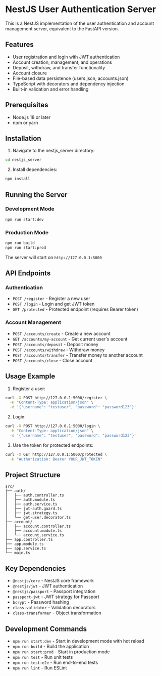 # NestJS User Authentication Server

This is a NestJS implementation of the user authentication and account management server, equivalent to the FastAPI version.

## Features

- User registration and login with JWT authentication
- Account creation, management, and operations
- Deposit, withdraw, and transfer functionality
- Account closure
- File-based data persistence (users.json, accounts.json)
- TypeScript with decorators and dependency injection
- Built-in validation and error handling

## Prerequisites

- Node.js 18 or later
- npm or yarn

## Installation

1. Navigate to the nestjs_server directory:
```bash
cd nestjs_server
```

2. Install dependencies:
```bash
npm install
```

## Running the Server

### Development Mode
```bash
npm run start:dev
```

### Production Mode
```bash
npm run build
npm run start:prod
```

The server will start on `http://127.0.0.1:5000`

## API Endpoints

### Authentication
- `POST /register` - Register a new user
- `POST /login` - Login and get JWT token
- `GET /protected` - Protected endpoint (requires Bearer token)

### Account Management
- `POST /accounts/create` - Create a new account
- `GET /accounts/my-account` - Get current user's account
- `POST /accounts/deposit` - Deposit money
- `POST /accounts/withdraw` - Withdraw money
- `POST /accounts/transfer` - Transfer money to another account
- `POST /accounts/close` - Close account

## Usage Example

1. Register a user:
```bash
curl -X POST http://127.0.0.1:5000/register \
  -H "Content-Type: application/json" \
  -d '{"username": "testuser", "password": "password123"}'
```

2. Login:
```bash
curl -X POST http://127.0.0.1:5000/login \
  -H "Content-Type: application/json" \
  -d '{"username": "testuser", "password": "password123"}'
```

3. Use the token for protected endpoints:
```bash
curl -X GET http://127.0.0.1:5000/protected \
  -H "Authorization: Bearer YOUR_JWT_TOKEN"
```

## Project Structure

```
src/
├── auth/
│   ├── auth.controller.ts
│   ├── auth.module.ts
│   ├── auth.service.ts
│   ├── jwt-auth.guard.ts
│   ├── jwt.strategy.ts
│   └── get-user.decorator.ts
├── account/
│   ├── account.controller.ts
│   ├── account.module.ts
│   └── account.service.ts
├── app.controller.ts
├── app.module.ts
├── app.service.ts
└── main.ts
```

## Key Dependencies

- `@nestjs/core` - NestJS core framework
- `@nestjs/jwt` - JWT authentication
- `@nestjs/passport` - Passport integration
- `passport-jwt` - JWT strategy for Passport
- `bcrypt` - Password hashing
- `class-validator` - Validation decorators
- `class-transformer` - Object transformation

## Development Commands

- `npm run start:dev` - Start in development mode with hot reload
- `npm run build` - Build the application
- `npm run start:prod` - Start in production mode
- `npm run test` - Run unit tests
- `npm run test:e2e` - Run end-to-end tests
- `npm run lint` - Run ESLint
